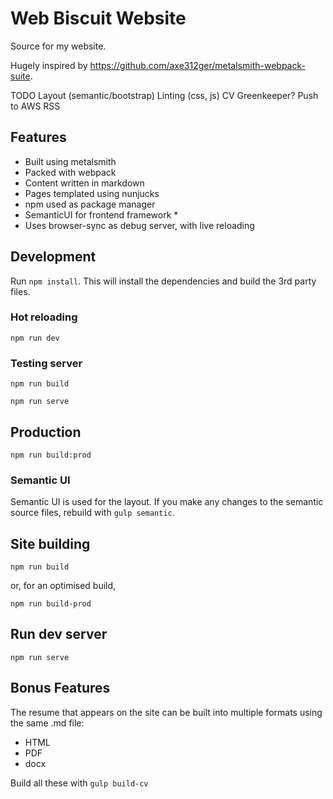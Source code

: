 # Web Biscuit Website

Source for my website.

Hugely inspired by https://github.com/axe312ger/metalsmith-webpack-suite.


TODO
Layout (semantic/bootstrap)
Linting (css, js)
CV
Greenkeeper?
Push to AWS
RSS

## Features
- Built using metalsmith
- Packed with webpack
- Content written in markdown
- Pages templated using nunjucks
- npm used as package manager
- SemanticUI for frontend framework *
- Uses browser-sync as debug server, with live reloading

## Development

Run `npm install`. This will install the dependencies and build the 3rd party files.

### Hot reloading

`npm run dev`

### Testing server

`npm run build`

`npm run serve`

## Production

`npm run build:prod`


### Semantic UI

Semantic UI is used for the layout. If you make any changes to the semantic source files, rebuild with `gulp semantic`.

## Site building
`npm run build`

or, for an optimised build, 

`npm run build-prod`

## Run dev server

`npm run serve`

## Bonus Features
The resume that appears on the site can be built into multiple formats using the same .md file:
- HTML
- PDF
- docx

Build all these with `gulp build-cv`